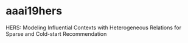 # aaai19hers
HERS: Modeling Influential Contexts with Heterogeneous Relations for Sparse and Cold-start Recommendation

